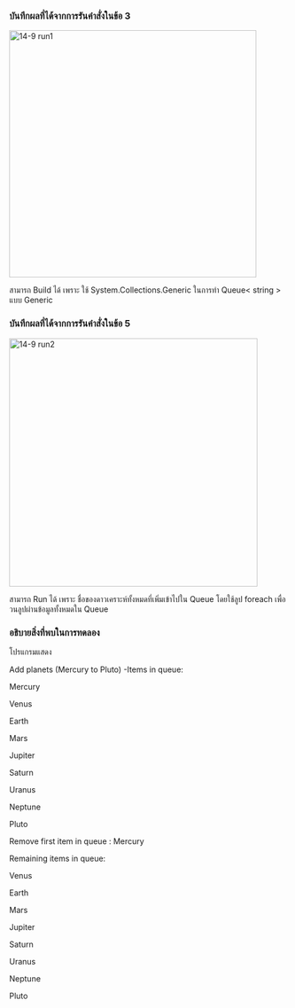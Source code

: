 ### บันทึกผลที่ได้จากการรันคำสั่งในข้อ 3
<img width="446" alt="14-9 run1" src="https://github.com/kanoksiriboonkam/03376836-OOP-2566-Lab-14/assets/144196048/a9a48b82-74fa-413b-af86-99c1c278b065">

สามารถ Build ได้ เพราะ ใช้ System.Collections.Generic ในการทำ Queue< string > แบบ Generic

### บันทึกผลที่ได้จากการรันคำสั่งในข้อ 5
<img width="448" alt="14-9 run2" src="https://github.com/kanoksiriboonkam/03376836-OOP-2566-Lab-14/assets/144196048/9d67bde9-f984-4b93-9f04-66ddc5229445">

สามารถ Run ได้ เพราะ ชื่อของดาวเคราะห์ทั้งหมดที่เพิ่มเข้าไปใน Queue โดยใช้ลูป foreach เพื่อวนลูปผ่านข้อมูลทั้งหมดใน Queue

### อธิบายสิ่งที่พบในการทดลอง
โปรแกรมแสดง

Add planets (Mercury to Pluto) -Items in queue:

Mercury

Venus

Earth

Mars

Jupiter

Saturn

Uranus

Neptune

Pluto

Remove first item in queue : Mercury

Remaining items in queue:

Venus

Earth

Mars

Jupiter

Saturn

Uranus

Neptune

Pluto
